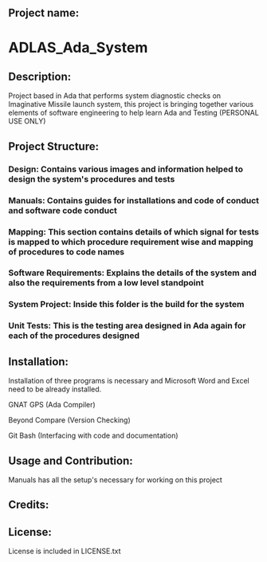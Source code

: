 ## Project name: ##
# ADLAS_Ada_System #

## Description: ##

Project based in Ada that performs system diagnostic checks on Imaginative Missile launch system, this project is bringing together various elements of software engineering to help learn Ada and Testing (PERSONAL USE ONLY)

## Project Structure: ##

### Design: Contains various images and information helped to design the system's procedures and tests ###

### Manuals: Contains guides for installations and code of conduct and software code conduct ###

### Mapping: This section contains details of which signal for tests is mapped to which procedure requirement wise and mapping of procedures to code names ###

### Software Requirements: Explains the details of the system and also the requirements from a low level standpoint ###

### System Project: Inside this folder is the build for the system ###

### Unit Tests: This is the testing area designed in Ada again for each of the procedures designed ###

## Installation: ##

Installation of three programs is necessary and Microsoft Word and Excel need to be already installed.

GNAT GPS (Ada Compiler)

Beyond Compare (Version Checking)

Git Bash (Interfacing with code and documentation)

## Usage and Contribution: ##

Manuals has all the setup's necessary for working on this project

## Credits: ##


## License: ##
License is included in LICENSE.txt